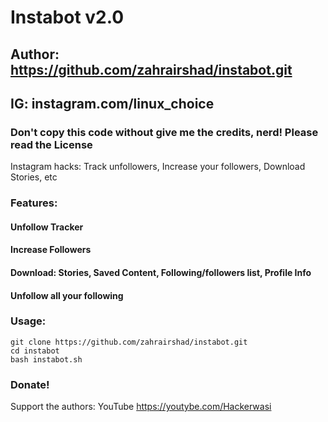 # Instabot v2.0
## Author: https://github.com/zahrairshad/instabot.git
## IG: instagram.com/linux_choice
### Don't copy this code without give me the credits, nerd! Please read the License 

Instagram hacks: Track unfollowers, Increase your followers, Download Stories, etc

### Features:
#### Unfollow Tracker
#### Increase Followers
#### Download: Stories, Saved Content, Following/followers list, Profile Info
#### Unfollow all your following


### Usage:
```
git clone https://github.com/zahrairshad/instabot.git
cd instabot
bash instabot.sh
```

### Donate!
Support the authors:
YouTube 
https://youtybe.com/Hackerwasi
